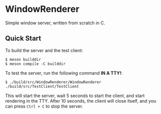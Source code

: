 # WindowRenderer

Simple window server, written from scratch in C.

## Quick Start

To build the server and the test client:

```console
$ meson builddir
$ meson compile -C builddir
```

To test the server, run the following command **IN A TTY!**:

```console
$ ./build/src/WindowRenderer/WindowRenderer ./build/src/TestClient/TestClient
```

This will start the server, wait 5 seconds to start the client, and start rendering in the TTY. After 10 seconds, the client will close itself, and you can press `Ctrl + C` to stop the server.
